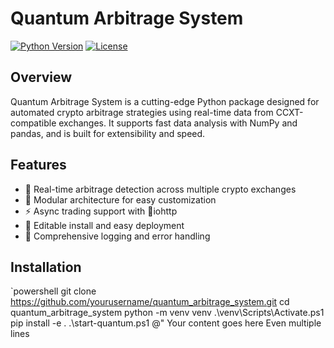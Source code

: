 ﻿# Quantum Arbitrage System

[![Python Version](https://img.shields.io/badge/python-3.10+-blue.svg)]()
[![License](https://img.shields.io/badge/license-MIT-green.svg)]()

## Overview

Quantum Arbitrage System is a cutting-edge Python package designed for automated crypto arbitrage strategies using real-time data from CCXT-compatible exchanges. It supports fast data analysis with NumPy and pandas, and is built for extensibility and speed.

## Features

- 🔁 Real-time arbitrage detection across multiple crypto exchanges  
- 🧩 Modular architecture for easy customization  
- ⚡ Async trading support with iohttp  
- 🧪 Editable install and easy deployment  
- 🐞 Comprehensive logging and error handling  

## Installation

`powershell
git clone https://github.com/yourusername/quantum_arbitrage_system.git
cd quantum_arbitrage_system
python -m venv venv
.\venv\Scripts\Activate.ps1
pip install -e .
.\start-quantum.ps1
@"
Your content goes here
Even multiple lines

